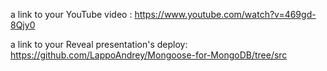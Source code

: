 a link to your YouTube video : https://www.youtube.com/watch?v=469gd-8Qjy0


a link to your Reveal presentation's deploy: https://github.com/LappoAndrey/Mongoose-for-MongoDB/tree/src
